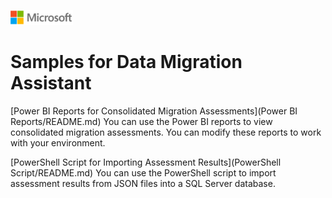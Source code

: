 ![](./media/solutions-microsoft-logo-small.png)
# Samples for Data Migration Assistant

[Power BI Reports for Consolidated Migration Assessments](Power BI Reports/README.md)
You can use the Power BI reports to view consolidated migration assessments. You can modify these reports to work with your environment.

[PowerShell Script for Importing Assessment Results](PowerShell Script/README.md)
You can use the PowerShell script to import assessment results from JSON files into a SQL Server database.

